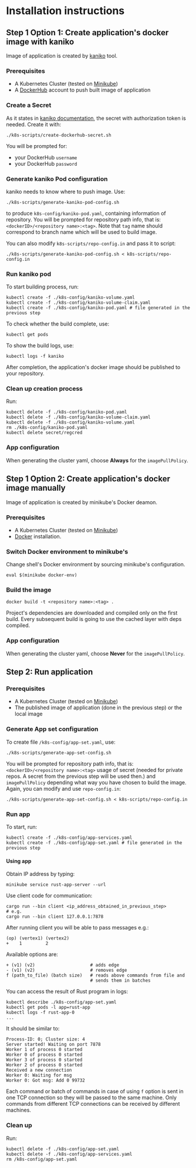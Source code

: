 # Installation instructions

## Step 1 Option 1: Create application's docker image with kaniko
Image of application is created by [kaniko](https://github.com/GoogleContainerTools/kaniko/) tool.

### Prerequisites
* A Kubernetes Cluster (tested on [Minikube](https://kubernetes.io/docs/setup/minikube/))
* A [DockerHub](https://hub.docker.com/) account to push built image of application

### Create a Secret
As it states in [kaniko documentation](https://github.com/GoogleContainerTools/kaniko/blob/master/docs/tutorial.md#create-a-secret-that-holds-your-authorization-token),
the secret with authorization token is needed. Create it with:

```shell script
./k8s-scripts/create-dockerhub-secret.sh
```

You will be prompted for:
* your DockerHub `username`
* your DockerHub `password`

### Generate kaniko Pod configuration
kaniko needs to know where to push image. Use:
```shell script
./k8s-scripts/generate-kaniko-pod-config.sh
```
to produce `k8s-config/kaniko-pod.yaml`, containing information of repository.
You will be prompted for repository path info, that is: `<dockerID>/<repository name>:<tag>`.
Note that `tag` name should correspond to branch name which will be used to build image. 

You can also modify `k8s-scripts/repo-config.in` and pass it to script:
```shell script
./k8s-scripts/generate-kaniko-pod-config.sh < k8s-scripts/repo-config.in
```

### Run kaniko pod
To start building process, run:
```shell script
kubectl create -f ./k8s-config/kaniko-volume.yaml
kubectl create -f ./k8s-config/kaniko-volume-claim.yaml
kubectl create -f ./k8s-config/kaniko-pod.yaml # file generated in the previous step
```

To check whether the build complete, use:
```shell script
kubectl get pods
```
To show the build logs, use:
```shell script
kubectl logs -f kaniko
```

After completion, the application's docker image should be published to your repository.

### Clean up creation process
Run:
```shell script
kubectl delete -f ./k8s-config/kaniko-pod.yaml
kubectl delete -f ./k8s-config/kaniko-volume-claim.yaml
kubectl delete -f ./k8s-config/kaniko-volume.yaml
rm ./k8s-config/kaniko-pod.yaml
kubectl delete secret/regcred
```

### App configuration

When generating the cluster yaml, choose **Always** for the `imagePullPolicy`.

## Step 1 Option 2: Create application's docker image manually
Image of application is created by minikube's Docker deamon.

### Prerequisites
* A Kubernetes Cluster (tested on [Minikube](https://kubernetes.io/docs/setup/minikube/))
* [Docker](https://hub.docker.com/) installation.

### Switch Docker environment to minikube's
Change shell's Docker environment by sourcing minikube's configuration.

```shell script
eval $(minikube docker-env)
```

### Build the image

```shell script
docker build -t <repository name>:<tag> .
```
Project's dependencies are downloaded and compiled only on the first build. Every subsequent build is going to use the cached layer with deps compiled.

### App configuration

When generating the cluster yaml, choose **Never** for the `imagePullPolicy`.

## Step 2: Run application

### Prerequisites
* A Kubernetes Cluster (tested on [Minikube](https://kubernetes.io/docs/setup/minikube/))
* The published image of application (done in the previous step) or the local image

### Generate App set configuration
To create file `/k8s-config/app-set.yaml`, use:
```shell script
./k8s-scripts/generate-app-set-config.sh
```

You will be prompted for repository path info, that is: `<dockerID>/<repository name>:<tag>` usage of secret (needed for private repos. A secret from the previous step will be used then.) and `imagePullPolicy` depending what way you have chosen to build the image.
Again, you can modify and use `repo-config.in`:
```shell script
./k8s-scripts/generate-app-set-config.sh < k8s-scripts/repo-config.in
```

### Run app
To start, run:
```shell script
kubectl create -f ./k8s-config/app-services.yaml
kubectl create -f ./k8s-config/app-set.yaml # file generated in the previous step
```

#### Using app
Obtain IP address by typing:
```shell script
minikube service rust-app-server --url 
```

Use client code for communication:
```shell script
cargo run --bin client <ip_address_obtained_in_previous_step>
# e.g.
cargo run --bin client 127.0.0.1:7878
```
After running client you will be able to pass messages e.g.:
```
(op) (vertex1) (vertex2)
+    1         2         
```
Available options are:
```
+ (v1) (v2)                     # adds edge
- (v1) (v2)                     # removes edge
f (path_to_file) (batch size)   # reads above commands from file and
                                # sends them in batches 
```

You can access the result of Rust program in logs:
```shell script
kubectl describe ./k8s-config/app-set.yaml
kubectl get pods -l app=rust-app
kubectl logs -f rust-app-0
...
```
It should be similar to:
```
Process-ID: 0; Cluster size: 4
Server started! Waiting on port 7878
Worker 1 of process 0 started
Worker 0 of process 0 started
Worker 3 of process 0 started
Worker 2 of process 0 started
Received a new connection
Worker 0: Waiting for msg
Worker 0: Got msg: Add 0 99732
```

Each command or batch of commands in case of using `f` option
is sent in one TCP connection so they will be passed to the same machine.
Only commands from different TCP connections can be received by
different machines.

### Clean up 
Run:
```shell script
kubectl delete -f ./k8s-config/app-set.yaml
kubectl delete -f ./k8s-config/app-services.yaml
rm /k8s-config/app-set.yaml
```
